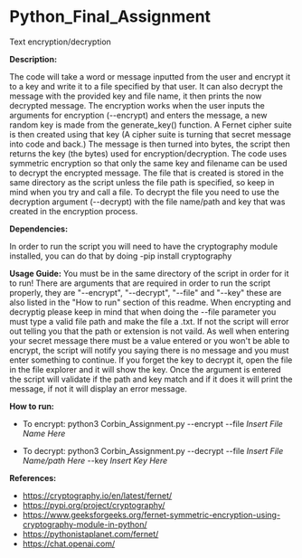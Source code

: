 # Python_Final_Assignment
Text encryption/decryption


**Description:**

The code will take a word or message inputted from the user and encrypt it to a key and write it to a file specified by that user. It can also decrypt the message with the provided key and file name, it then prints the now decrypted message.
The encryption works when the user inputs the arguments for encryption (--encrypt) and enters the message, a new random key is made from the generate_key() function. A Fernet cipher suite is then created using that key (A cipher suite is turning that secret message into code and back.) The message is then turned into bytes, the script then returns the key (the bytes) used for encryption/decryption. The code uses symmetric encryption so that only the same key and filename can be used to decrypt the encrypted message. The file that is created is stored in the same directory as the script unless the file path is specified, so keep in mind when you try and call a file. To decrypt the file you need to use the decryption argument (--decrypt) with the file name/path and key that was created in the encryption process.


**Dependencies:**

In order to run the script you will need to have the cryptography module installed, you can do that by doing -pip install cryptography


**Usage Guide:**
You must be in the same directory of the script in order for it to run!
There are arguments that are required in order to run the script properly, they are "--encrypt", "--decrypt", "--file" and "--key" these are also listed in the "How to run" section of this readme.
When encrypting and decryptig please keep in mind that when doing the --file parameter you must type a valid file path and make the file a .txt. If not the script will error out telling you that the path or extension is not vaild.
As well when entering your secret message there must be a value entered or you won't be able to encrypt, the script will notify you saying there is no message and you must enter something to continue.
If you forget the key to decrypt it, open the file in the file explorer and it will show the key. Once the argument is entered the script will validate if the path and key match and if it does it will print the message, if not it will display an error message.


**How to run:**

- To encrypt: python3 Corbin_Assignment.py --encrypt --file _Insert File Name Here_

- To decrypt: python3 Corbin_Assignment.py --decrypt --file _Insert File Name/path Here_ --key _Insert Key Here_


**References:**

- https://cryptography.io/en/latest/fernet/
- https://pypi.org/project/cryptography/
- https://www.geeksforgeeks.org/fernet-symmetric-encryption-using-cryptography-module-in-python/
- https://pythonistaplanet.com/fernet/
- https://chat.openai.com/
